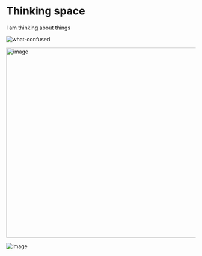 # Thinking space 

I am thinking about things

![what-confused](https://user-images.githubusercontent.com/75965120/193683983-f2b8376e-657d-4786-b4d4-35b2c0f2afa6.gif)

<img width="506" alt="image" src="https://user-images.githubusercontent.com/2545978/193684519-cdd5e44a-f731-4048-85d3-6649cf19355f.png">

![image](https://user-images.githubusercontent.com/75965120/193684651-517f67a7-9b7e-462d-8834-b31c1917f00f.png)
